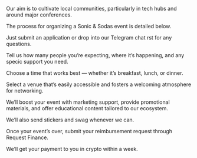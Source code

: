 Our aim is to cultivate local communities, particularly in tech hubs and around major conferences.

The process for organizing a Sonic & Sodas event is detailed below.

Just submit an application or drop into our Telegram chat  rst for any questions.

Tell us how many people you’re expecting, where it’s happening, and any speci c support you need.

Choose a time that works best — whether it’s breakfast, lunch, or dinner.

Select a venue that’s easily accessible and fosters a welcoming atmosphere for networking.

We’ll boost your event with marketing support, provide promotional materials, and offer educational content tailored to our ecosystem.

We’ll also send stickers and swag whenever we can.

Once your event’s over, submit your reimbursement request through Request Finance.

We’ll get your payment to you in crypto within a week.